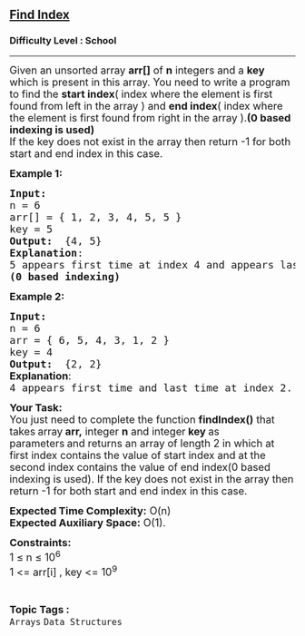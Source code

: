 <h2><a href="https://www.geeksforgeeks.org/problems/find-index4752/1?page=1&category=Arrays&difficulty=School&sortBy=difficulty">Find Index</a></h2><h3>Difficulty Level : School</h3><hr><div class="problems_problem_content__Xm_eO"><p><span style="font-size: 18px;">Given an unsorted array <strong>arr[]</strong> of <strong>n</strong> integers and a <strong>key</strong> which is present in this array. You need to write a program to find the <strong>start index</strong>( index where the element is first found from left in the array ) and <strong>end index</strong>( index where the element is first found from right in the array ).<strong>(0 based indexing is used)</strong><br></span><span style="font-size: 18px;">If the key does not exist in the array then return -1 for both start and end index in this case.</span></p>
<p><span style="font-size: 18px;"><strong>Example 1:</strong></span></p>
<pre><span style="font-size: 18px;"><strong>Input:</strong>
n = 6
arr[] = { 1, 2, 3, 4, 5, 5 }
key = 5
<strong>Output:</strong>  {4, 5}
<strong>Explanation</strong>:
5 appears first time at index 4 and appears last time at index 5.
<strong>(0 based indexing)</strong>
</span></pre>
<p><span style="font-size: 18px;"><strong>Example 2:</strong></span></p>
<pre><span style="font-size: 18px;"><strong>Input:
</strong>n = 6
arr = { 6, 5, 4, 3, 1, 2 }
key = 4
<strong>Output:</strong>  {2, 2} <br><strong style="font-family: -apple-system, BlinkMacSystemFont, 'Segoe UI', Roboto, Oxygen, Ubuntu, Cantarell, 'Open Sans', 'Helvetica Neue', sans-serif;">Explanation</strong><span style="font-family: -apple-system, BlinkMacSystemFont, 'Segoe UI', Roboto, Oxygen, Ubuntu, Cantarell, 'Open Sans', 'Helvetica Neue', sans-serif;">:<br></span></span><span style="font-size: 18px;">4 appears first time and last time at index 2.</span></pre>
<p><span style="font-size: 18px;"><strong>Your Task:</strong><br>You just need to complete the function <strong>findIndex()</strong> that takes<strong> </strong>array<strong> arr,</strong> integer <strong>n</strong> and integer<strong> key </strong>as parameters<strong>&nbsp;</strong>and returns an array of length 2 in which at first index contains the value of start index and at the second index contains the value of end index(0 based indexing is used). If the key does not exist in the array then return -1 for both start and end index in this case.</span></p>
<p><span style="font-size: 18px;"><strong>Expected Time Complexity:</strong> O(n)<br><strong>Expected Auxiliary Space:</strong> O(1).</span></p>
<p><span style="font-size: 18px;"><strong>Constraints:</strong><br>1 ≤ n ≤ 10<sup>6</sup><br>1 &lt;= arr[i] , key &lt;= 10<sup>9</sup>&nbsp;</span></p></div><br><p><span style=font-size:18px><strong>Topic Tags : </strong><br><code>Arrays</code>&nbsp;<code>Data Structures</code>&nbsp;